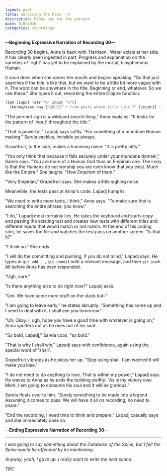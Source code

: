 ```yaml
---
layout: post
title: Surviving the Plan - 4
description: Plans are for the patient
date: 9/8/2016
categories: recordings
---
```


**--Beginning Expressive Narration of Recording 30--**

Recording 30 begins. Anna is back with 'Harrison.' Water exists at her side. It has clearly been ingested in part. Progress and explanation on the varieties of 'right' has yet to be explained by the mortal, blasphemous Human.

It soon does when she opens her mouth and begins speaking: "So that just searches if the title is like that, but we want to be a little bit more vague with it. The word can be anywhere in the title. Beginning or end, whatever. So we use these." She types it out, reworking the entire Clojure function.

```clojure
(let [input (str "%" input "%")]
  (korma/exec-raw ["SELECT * from posts where title like ?" [input]] :results))
```

"The percent sign is a wildcard search thing," Anna explains. "It looks for the pattern of 'input' throughout the title."

"That is powerful," Lapadj says softly. "For something of a mundane Human making." Sarela cackles, invisible as always.

Grapefruit, to the side, makes a humming noise. "It *is* pretty nifty."

"You only think that because it falls securely under your mundane domain," Sarela says. "You are more of a Human God than an Empirian one. The irony is that the Humans do not worship you are even know that you exist. Much like the Empire." She laughs. "How *Empirian* of them."

"Very Empirian," Grapefruit says. She makes a little sighing noise.

Meanwhile, the tests pass at Anna's code. Lapadj humphs.

"We need to write more tests, I think," Anna says. "To make sure that is searching the entire phrase, you know."

"I do," Lapadj most certainly lies. He takes the keyboard and starts copy and pasting the existing test and creates new tests with different titles and different inputs that would match or not match. At the end of his coding stint, he saves the file and watches the test pass on another screen. "Is that it?"

"I think so." She nods.

"I will do the committing and pushing, if you do not mind," Lapadj says. He types in `git add . `, `git commit` with a relevant message, and then `git push`. All before Anna has even responded.

"Ugh, sure."

"Is there anything else to do right now?" Lapadj asks.

"Um. We have some more stuff on the stack but-"

"I am going to leave early," he states abruptly. "Something has come up and I need to deal with it. I shall see you tomorrow."

"Uh. Okay. I, ugh, hope you have a good time with whatever is going on," Anna sputters out as he rises out of his seat.

"So bold, Lapadj," Sarela coos, "so bold."

"That is why I shall win," Lapadj says with confidence, again using the special word of 'shall'.

Grapefruit vibrates as he picks her up. "Stop using shall. I am worried it will make you lose."

"I do not need to do anything to lose. That is within my power," Lapadj says. He waves to Anna as he exits the building swiftly. "As is my victory over Mark. I am going to consume his soul and it will be glorious."

Sarela floats over to him. "Surely something to be made into a legend. Assuming it comes to pass. We will have it all on recording, no need to share."

"End the recording, I need time to think and prepare," Lapadj casually says and she immediately does so.

**--Ending Expressive Narration of Recording 30--**

---

*I was going to say something about the Database of the Spine, but I felt the Spine would be offended by its mentioning.*

*Anyway, yeah, I gave up. I really want to write the next scene.*

*TBC*
